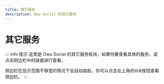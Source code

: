 ```yaml
---
title: 其它服务
description: Owu Social 的其它服务
---
```


# 其它服务

::: info 提示
这里是 Owu Social 的其它服务板块，如果你要查看具体的服务，请点击侧边栏中的链接进行查看。

侧边栏在显示范围不够宽的情况下会自动收起，你可以点击左上角的`目录`按钮查看侧边栏。
:::
